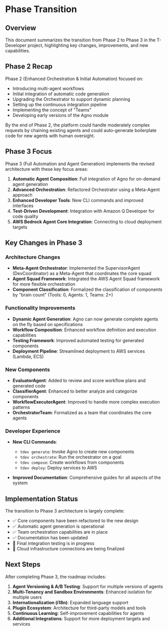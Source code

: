 # Phase Transition

## Overview

This document summarizes the transition from Phase 2 to Phase 3 in the T-Developer project, highlighting key changes, improvements, and new capabilities.

## Phase 2 Recap

Phase 2 (Enhanced Orchestration & Initial Automation) focused on:

- Introducing multi-agent workflows
- Initial integration of automatic code generation
- Upgrading the Orchestrator to support dynamic planning
- Setting up the continuous integration pipeline
- Implementing the concept of "Teams"
- Developing early versions of the Agno module

By the end of Phase 2, the platform could handle moderately complex requests by chaining existing agents and could auto-generate boilerplate code for new agents with human oversight.

## Phase 3 Focus

Phase 3 (Full Automation and Agent Generation) implements the revised architecture with these key focus areas:

1. **Automatic Agent Composition**: Full integration of Agno for on-demand agent generation
2. **Advanced Orchestration**: Refactored Orchestrator using a Meta-Agent approach
3. **Enhanced Developer Tools**: New CLI commands and improved interfaces
4. **Test-Driven Development**: Integration with Amazon Q Developer for code quality
5. **AWS Bedrock Agent Core Integration**: Connecting to cloud deployment targets

## Key Changes in Phase 3

### Architecture Changes

- **Meta-Agent Orchestrator**: Implemented the SupervisorAgent (DevCoordinator) as a Meta-Agent that coordinates the core squad
- **Agent Squad Framework**: Integrated the AWS Agent Squad framework for more flexible orchestration
- **Component Classification**: Formalized the classification of components by "brain count" (Tools: 0, Agents: 1, Teams: 2+)

### Functionality Improvements

- **Dynamic Agent Generation**: Agno can now generate complete agents on the fly based on specifications
- **Workflow Composition**: Enhanced workflow definition and execution capabilities
- **Testing Framework**: Improved automated testing for generated components
- **Deployment Pipeline**: Streamlined deployment to AWS services (Lambda, ECS)

### New Components

- **EvaluatorAgent**: Added to review and score workflow plans and generated code
- **ClassifierAgent**: Enhanced to better analyze and categorize components
- **WorkflowExecutorAgent**: Improved to handle more complex execution patterns
- **OrchestratorTeam**: Formalized as a team that coordinates the core agents

### Developer Experience

- **New CLI Commands**:
  - `tdev generate`: Invoke Agno to create new components
  - `tdev orchestrate`: Run the orchestrator on a goal
  - `tdev compose`: Create workflows from components
  - `tdev deploy`: Deploy services to AWS

- **Improved Documentation**: Comprehensive guides for all aspects of the system

## Implementation Status

The transition to Phase 3 architecture is largely complete:

- ✅ Core components have been refactored to the new design
- ✅ Automatic agent generation is operational
- ✅ Team orchestration capabilities are in place
- ✅ Documentation has been updated
- 🔄 Final integration testing is in progress
- 🔄 Cloud infrastructure connections are being finalized

## Next Steps

After completing Phase 3, the roadmap includes:

1. **Agent Versioning & A/B Testing**: Support for multiple versions of agents
2. **Multi-Tenancy and Sandbox Environments**: Enhanced isolation for multiple users
3. **Internationalization (i18n)**: Expanded language support
4. **Plugin Ecosystem**: Architecture for third-party models and tools
5. **Continuous Learning**: Self-improvement capabilities for agents
6. **Additional Integrations**: Support for more deployment targets and services